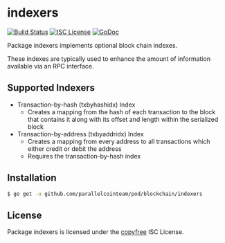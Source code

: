 indexers
========

[![Build Status](https://travis-ci.org/parallelcointeam/pod.png?branch=master)](https://travis-ci.org/parallelcointeam/pod)
[![ISC License](http://img.shields.io/badge/license-ISC-blue.svg)](http://copyfree.org)
[![GoDoc](https://godoc.org/github.com/parallelcointeam/pod/blockchain/indexers?status.png)](http://godoc.org/github.com/parallelcointeam/pod/blockchain/indexers)

Package indexers implements optional block chain indexes.

These indexes are typically used to enhance the amount of information available
via an RPC interface.

## Supported Indexers

- Transaction-by-hash (txbyhashidx) Index
  - Creates a mapping from the hash of each transaction to the block that
    contains it along with its offset and length within the serialized block
- Transaction-by-address (txbyaddridx) Index
  - Creates a mapping from every address to all transactions which either credit
    or debit the address
  - Requires the transaction-by-hash index

## Installation

```bash
$ go get -u github.com/parallelcointeam/pod/blockchain/indexers
```

## License

Package indexers is licensed under the [copyfree](http://copyfree.org) ISC
License.
